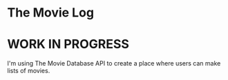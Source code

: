 # The Movie Log

# WORK IN PROGRESS

I'm using The Movie Database API to create a place where users can make lists of movies.